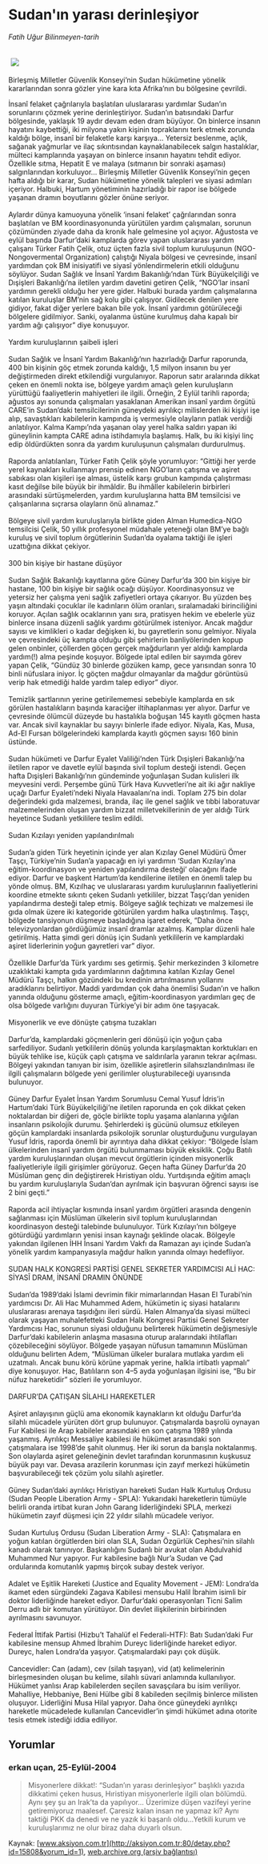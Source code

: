 # Sudan'ın yarası derinleşiyor

*Fatih Uğur Bilinmeyen-tarih*

<div>
 <font>
  <img border="0" height="1" src="/web/20041014152122im_/http://aksiyon.com.tr/images/blank.gif"/>
 </font>
 <font class="content">
  <p>
   <img border="0" hspace="5" src="http://web.archive.org/web/20041014152122im_/http://www.aksiyon.com.tr/resim/511/56.jpg" vspace="5"/>
  </p>
 </font>
 <font class="content">
  Birleşmiş Milletler Güvenlik Konseyi’nin Sudan hükümetine yönelik kararlarından sonra gözler yine kara kıta Afrika’nın bu bölgesine çevrildi.
 </font>
 <p>
  <font class="content">
   İnsanî felaket çağrılarıyla başlatılan uluslararası yardımlar Sudan’ın sorunlarını çözmek yerine derinleştiriyor. Sudan’ın batısındaki Darfur bölgesinde, yaklaşık 19 aydır devam eden dram büyüyor. On binlerce insanın hayatını kaybettiği, iki milyona yakın kişinin topraklarını terk etmek zorunda kaldığı bölge, insanî bir felaketle karşı karşıya... Yetersiz beslenme, açlık, sağanak yağmurlar ve ilaç sıkıntısından kaynaklanabilecek salgın hastalıklar, mülteci kamplarında yaşayan on binlerce insanın hayatını tehdit ediyor. Özellikle sıtma, Hepatit E ve malaya (sıtmanın bir sonraki aşaması) salgınlarından korkuluyor... Birleşmiş Milletler Güvenlik Konseyi’nin geçen hafta aldığı bir karar, Sudan hükümetine yönelik talepleri ve siyasi adımları içeriyor. Halbuki, Hartum yönetiminin hazırladığı bir rapor ise bölgede yaşanan dramın boyutlarını gözler önüne seriyor.
   <br/>
   <br/>
   Aylardır dünya kamuoyuna yönelik ‘insani felaket’ çağrılarından sonra başlatılan ve BM koordinasyonunda yürütülen yardım çalışmaları, sorunun çözümünden ziyade daha da kronik hale gelmesine yol açıyor. Ağustosta ve eylül başında Darfur’daki kamplarda görev yapan uluslararası yardım çalışanı Türker Fatih Çelik, otuz üçten fazla sivil toplum kuruluşunun (NGO-Nongovermental Organization) çalıştığı Niyala bölgesi ve çevresinde, insanî yardımdan çok BM inisiyatifi ve siyasî yönlendirmelerin etkili olduğunu söylüyor. Sudan Sağlık  ve İnsanî Yardım Bakanlığı’ndan Türk Büyükelçiliği ve Dışişleri Bakanlığı’na iletilen yardım davetini getiren Çelik, “NGO’lar insanî yardımın gerekli olduğu her yere gider. Halbuki burada yardım çalışmalarına katılan kuruluşlar BM’nin sağ kolu gibi çalışıyor. Gidilecek denilen yere gidiyor, fakat diğer yerlere bakan bile yok. İnsanî yardımın götürüleceği bölgelere gidilmiyor. Sanki, oyalanma üstüne kurulmuş daha kapalı bir yardım ağı çalışıyor” diye konuşuyor.
   <br/>
   <br/>
   Yardım kuruluşlarının şaibeli işleri
   <br/>
   <br/>
   Sudan Sağlık ve İnsanî Yardım Bakanlığı’nın hazırladığı Darfur raporunda, 400 bin kişinin göç etmek zorunda kaldığı, 1,5 milyon insanın bu yer değiştirmeden direkt etkilendiği vurgulanıyor. Raporun satır aralarında dikkat çeken en önemli nokta ise, bölgeye yardım amaçlı gelen kuruluşların yürüttüğü faaliyetlerin mahiyetleri ile ilgili. Örneğin, 2 Eylül tarihli raporda; ağustos ayı sonunda çalışmaları yasaklanan Amerikan insanî yardım örgütü CARE’in Sudan’daki temsilcilerinin güneydeki ayrılıkçı milislerden iki kişiyi işe alıp, savaştıkları kabilelerin kampında iş vermesiyle olayların patlak verdiği anlatılıyor. Kalma Kampı’nda yaşanan olay yerel halka saldırı yapan iki güneylinin kampta CARE adına istihdamıyla başlamış. Halk, bu iki kişiyi linç edip öldürdükten sonra da yardım kuruluşunun çalışmaları durdurulmuş.
   <br/>
   <br/>
   Raporda anlatılanları, Türker Fatih Çelik şöyle yorumluyor: “Gittiği her yerde yerel kaynakları kullanmayı prensip edinen NGO’ların çatışma ve aşiret sabıkası olan kişileri işe alması, üstelik karşı grubun kampında çalıştırması kasıt değilse bile büyük bir ihmâldir. Bu ihmâller kabilelerin birbirleri arasındaki sürtüşmelerden, yardım kuruluşlarına hatta BM temsilcisi ve çalışanlarına sıçrarsa olayların önü alınamaz.”
   <br/>
   <br/>
   Bölgeye sivil yardım kuruluşlarıyla birlikte giden Alman Humedica-NGO temsilcisi Çelik, 50 yıllık profesyonel müdahale yeteneği olan BM’ye bağlı kuruluş ve sivil toplum örgütlerinin Sudan’da oyalama taktiği ile işleri uzattığına dikkat çekiyor.
   <br/>
   <br/>
   300 bin kişiye bir hastane düşüyor
   <br/>
   <br/>
   Sudan Sağlık Bakanlığı kayıtlarına göre Güney Darfur’da 300 bin kişiye bir hastane, 100 bin kişiye bir sağlık ocağı düşüyor. Koordinasyonsuz ve yetersiz her çalışma yeni sağlık zafiyetleri ortaya çıkarıyor. Bu yüzden beş yaşın altındaki çocuklar ile kadınların ölüm oranları, sıralamadaki birinciliğini koruyor. Açılan sağlık ocaklarının yanı sıra, pratisyen hekim ve ebelerle yüz binlerce insana düzenli sağlık yardımı götürülmek isteniyor. Ancak mağdur sayısı ve kimlikleri o kadar değişken ki, bu gayretlerin sonu gelmiyor. Niyala ve çevresindeki üç kampta olduğu gibi şehirlerin banliyölerinden kopup gelen onbinler, çöllerden göçen gerçek mağdurların yer aldığı kamplarda yardım(!) alma peşinde koşuyor. Bölgede iptal edilen bir sayımda görev yapan Çelik, “Gündüz 30 binlerde gözüken kamp, gece yarısından sonra 10 binli nüfuslara iniyor. İç göçten mağdur olmayanlar da mağdur görüntüsü verip hak etmediği halde yardım talep ediyor” diyor.
   <br/>
   <br/>
   Temizlik şartlarının yerine getirilememesi sebebiyle kamplarda en sık görülen hastalıkların başında karaciğer iltihaplanması yer alıyor. Darfur ve çevresinde ölümcül düzeyde bu hastalıkla boğuşan 145 kayıtlı göçmen hasta var. Ancak sivil kaynaklar bu sayıyı binlerle ifade ediyor.  Niyala, Kas, Musa, Ad-El Fursan bölgelerindeki kamplarda kayıtlı göçmen sayısı 160 binin üstünde.
   <br/>
   <br/>
   Sudan hükümeti ve Darfur Eyalet Valiliği’nden Türk Dışişleri Bakanlığı’na iletilen rapor ve davetle eylül başında sivil toplum desteği istendi. Geçen hafta Dışişleri Bakanlığı’nın gündeminde yoğunlaşan Sudan kulisleri ilk meyvesini verdi. Perşembe günü Türk Hava Kuvvetleri’ne ait iki ağır nakliye uçağı Darfur Eyaleti’ndeki Niyala Havaalanı’na indi. Toplam 275 bin dolar değerindeki gıda malzemesi, branda, ilaç ile genel sağlık ve tıbbi laboratuvar malzemelerinden oluşan yardım bizzat milletvekillerinin de yer aldığı Türk heyetince Sudanlı yetkililere teslim edildi.
   <br/>
   <br/>
   Sudan Kızılayı yeniden yapılandırılmalı
   <br/>
   <br/>
   Sudan’a giden Türk heyetinin içinde yer alan Kızılay Genel Müdürü Ömer Taşçı, Türkiye’nin Sudan’a yapacağı en iyi yardımın ‘Sudan Kızılay’ına eğitim-koordinasyon ve yeniden yapılandırma desteği’ olacağını ifade ediyor. Darfur ve başkent Hartum’da kendilerine iletilen en önemli talep bu yönde olmuş. BM, Kızılhaç ve uluslararası yardım kuruluşlarının faaliyetlerini koordine etmekte sıkıntı çeken Sudanlı yetkililer, bizzat Taşçı’dan yeniden yapılandırma desteği talep etmiş. Bölgeye sağlık teçhizatı ve malzemesi ile gıda olmak üzere iki kategoride götürülen yardım halka ulaştırılmış. Taşçı, bölgede tansiyonun düşmeye başladığına işaret ederek, “Daha önce televizyonlardan gördüğümüz insanî dramlar azalmış. Kamplar düzenli hale getirilmiş. Hatta şimdi geri dönüş için Sudanlı yetkililerin ve kamplardaki aşiret liderlerinin yoğun gayretleri var” diyor.
   <br/>
   <br/>
   Özellikle Darfur’da Türk yardımı ses getirmiş. Şehir merkezinden 3 kilometre uzaklıktaki kampta gıda yardımlarının dağıtımına katılan Kızılay Genel Müdürü Taşçı, halkın gözündeki bu kredinin artırılmasının yollarını aradıklarını belirtiyor. Maddi yardımdan çok daha önemlisi Sudan’ın ve halkın yanında olduğunu gösterme amaçlı, eğitim-koordinasyon yardımları geç de olsa bölgede varlığını duyuran Türkiye’yi bir adım öne taşıyacak.
   <br/>
   <br/>
   Misyonerlik ve eve dönüşte çatışma tuzakları
   <br/>
   <br/>
   Darfur’da, kamplardaki göçmenlerin geri dönüşü için yoğun çaba sarfediliyor. Sudanlı yetkililerin dönüş yolunda karşılaşmaktan korktukları en büyük tehlike ise, küçük çaplı çatışma ve saldırılarla yaranın tekrar açılması. Bölgeyi yakından tanıyan bir isim, özellikle aşiretlerin silahsızlandırılması ile ilgili çalışmaların bölgede yeni gerilimler oluşturabileceği uyarısında bulunuyor.
   <br/>
   <br/>
   Güney Darfur Eyalet İnsan Yardım Sorumlusu Cemal Yusuf İdris’in Hartum’daki Türk Büyükelçiliği’ne iletilen raporunda en çok dikkat çeken noktalardan bir diğeri de, göçle birlikte toplu yaşama alanlarına yığılan insanların psikolojik durumu. Şehirlerdeki iş gücünü olumsuz etkileyen göçün kamplardaki insanlarda psikolojik sorunlar oluşturduğunu vurgulayan Yusuf İdris, raporda önemli bir ayrıntıya daha dikkat çekiyor: “Bölgede İslam ülkelerinden insanî yardım örgütü bulunmaması büyük eksiklik. Çoğu Batılı yardım kuruluşlarından oluşan mevcut örgütlerin içinden misyonerlik faaliyetleriyle ilgili girişimler görüyoruz. Geçen hafta Güney Darfur’da 20 Müslüman genç din değiştirerek Hıristiyan oldu. Yurtdışında eğitim amaçlı bu yardım kuruluşlarıyla Sudan’dan ayrılmak için başvuran öğrenci sayısı ise 2 bini geçti.”
   <br/>
   <br/>
   Raporda  acil ihtiyaçlar kısmında insanî yardım örgütleri arasında dengenin sağlanması için Müslüman ülkelerin sivil toplum kuruluşlarından koordinasyon desteği talebinde bulunuluyor. Türk Kızılayı’nın bölgeye götürdüğü yardımların yenisi insan kaynağı şeklinde olacak. Bölgeyle yakından ilgilenen İHH İnsani Yardım Vakfı da Ramazan ayı içinde Sudan’a yönelik yardım kampanyasıyla mağdur halkın yanında olmayı hedefliyor.
   <br/>
   <br/>
   SUDAN HALK KONGRESİ PARTİSİ GENEL SEKRETER YARDIMCISI ALİ HAC: SİYASÎ DRAM, İNSANÎ  DRAMIN ÖNÜNDE
   <br/>
   <br/>
   Sudan’da 1989’daki İslami devrimin fikir mimarlarından Hasan El Turabi’nin yardımcısı Dr. Ali Hac Muhammed Adem, hükümetin iç siyasi hatalarını uluslararası arenaya taşıdığını ileri sürdü. Halen Almanya’da siyasi mülteci olarak yaşayan muhalefetteki Sudan Halk Kongresi Partisi Genel Sekreter Yardımcısı Hac, sorunun siyasi olduğunu belirterek hükümetin değişmesiyle Darfur’daki kabilelerin anlaşma masasına oturup aralarındaki ihtilafları çözebileceğini söylüyor. Bölgede yaşayan nüfusun tamamının Müslüman olduğunu belirten Adem, “Müslüman ülkeler buralara mutlaka yardım eli uzatmalı. Ancak bunu körü körüne yapmak yerine, halkla irtibatlı yapmalı” diye konuşuyor. Hac, Batılıların son 4–5 ayda yoğunlaşan ilgisini ise, “Bu bir nüfuz hareketidir” sözleri ile yorumluyor.
   <br/>
   <br/>
   DARFUR’DA ÇATIŞAN SİLAHLI HAREKETLER
   <br/>
   <br/>
   Aşiret anlayışının güçlü ama ekonomik kaynakların kıt olduğu Darfur’da silahlı mücadele yürüten dört grup bulunuyor. Çatışmalarda başrolü oynayan Fur Kabilesi ile Arap kabileler arasındaki en son çatışma 1989 yılında yaşanmış. Ayrılıkçı Messaliye kabilesi ile hükümet arasındaki son çatışmalara ise 1998’de şahit olunmuş. Her iki sorun da barışla noktalanmış. Son olaylarda aşiret geleneğinin devlet tarafından korunmasının kuşkusuz büyük payı var. Devasa arazilerin korunması için zayıf merkezi hükümetin başvurabileceği tek çözüm yolu silahlı aşiretler.
   <br/>
   <br/>
   Güney Sudan’daki ayrılıkçı Hıristiyan hareketi Sudan Halk Kurtuluş Ordusu (Sudan People Liberation Army - SPLA): Yukarıdaki hareketlerin tümüyle belirli oranda irtibat kuran John Garang liderliğindeki SPLA, merkezi hükümetin zayıf düşmesi için 22 yıldır silahlı mücadele veriyor.
   <br/>
   <br/>
   Sudan Kurtuluş Ordusu (Sudan Liberation Army - SLA): Çatışmalara en yoğun katılan örgütlerden biri olan SLA, Sudan Özgürlük Cephesi’nin silahlı kanadı olarak tanınıyor. Başkanlığını Sudanlı bir avukat olan Abdulvahid Muhammed Nur yapıyor. Fur kabilesine bağlı Nur’a Sudan ve Çad ordularında komutanlık yapmış birçok subay destek veriyor.
   <br/>
   <br/>
   Adalet ve Eşitlik Hareketi (Justice and Equality Movement - JEM): Londra’da ikamet eden sürgündeki Zagava Kabilesi mensubu Halil İbrahim isimli bir doktor liderliğinde hareket ediyor. Darfur’daki operasyonları Ticni Salim Derru adlı bir komutan yürütüyor. Din devlet ilişkilerinin birbirinden ayrılmasını savunuyor.
   <br/>
   <br/>
   Federal İttifak Partisi (Hizbu’t Tahalüf el Federali-HTF): Batı Sudan’daki Fur kabilesine mensup Ahmed İbrahim Dureyc liderliğinde hareket ediyor. Dureyc, halen Londra’da yaşıyor. Çatışmalardaki payı çok düşük.
   <br/>
   <br/>
   Cancevidler: Can (adam), cev (silah taşıyan), vid (at) kelimelerinin birleşmesinden oluşan bu kelime, silahlı süvari anlamında kullanılıyor. Hükümet yanlısı Arap kabilelerden seçilen savaşçılara bu isim veriliyor. Mahalliye, Hebbaniye, Beni Hülbe gibi 8 kabileden seçilmiş binlerce milisten oluşuyor. Liderliğini Musa Hilal yapıyor. Daha önce güneydeki ayrılıkçı hareketle mücadelede kullanılan Cancevidler’in şimdi hükümet adına otorite tesis etmek istediği iddia ediliyor.
   <br/>
  </font>
 </p>
</div>


## Yorumlar

### erkan uçan, 25-Eylül-2004
> Misyonerlere dikkat!: 
> “Sudan’ın yarası derinleşiyor” başlıklı yazıda dikkatimi çeken husus, Hıristiyan misyonerlerle ilgili olan bölümdü. Aynı şey şu an Irak’ta da yapılıyor... Üzerimize düşen vazifeyi yerine getiremiyoruz maalesef. Çaresiz kalan insan ne yapmaz ki? Aynı taktiği PKK da denedi ve ne yazık ki başarılı oldu...Yetkili kurum ve kuruluşlarımız ne olur biraz daha duyarlı olsun.

Kaynak: [www.aksiyon.com.tr](http://aksiyon.com.tr:80/detay.php?id=15808&yorum_id=1), [web.archive.org (arşiv bağlantısı)](http://web.archive.org/web/20041014152122/http://aksiyon.com.tr:80/detay.php?id=15808&yorum_id=1)
